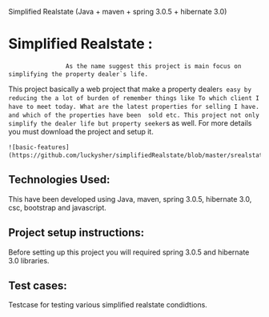  Simplified Realstate  (Java + maven + spring 3.0.5 + hibernate 3.0)     


Simplified Realstate :      
=====================   
   					As the name suggest this project is main focus on simplifying the property dealer`s life.
This project basically a web project that make a property dealer`s easy by reducing the a lot of burden of remember things like
To which client I have to meet today. What are the latest properties for selling I have. and which of the properties have been 
sold etc. This project not only simplify the dealer life but property seeker`s as well. For more details you must download the
project and setup it.
 

 	![basic-features](https://github.com/luckysher/simplifiedRealstate/blob/master/srealstate_mockup.png)	
 
 
Technologies Used: 
 ------------------
This have been developed using Java, maven, spring 3.0.5, hibernate 3.0, csc, bootstrap and javascript. 
  
 
 Project setup instructions:
 --------------------------
Before setting up this project you will required spring 3.0.5 and hibernate 3.0 libraries.
 
 
 Test cases:
 ----------
Testcase for testing various simplified realstate condidtions.
